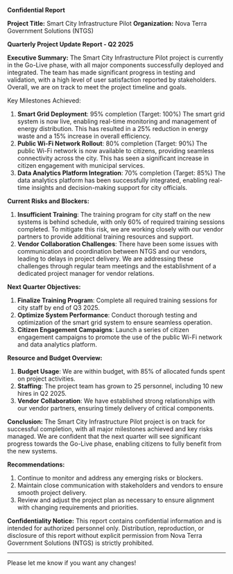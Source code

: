 **Confidential Report**

**Project Title:** Smart City Infrastructure Pilot
**Organization:** Nova Terra Government Solutions (NTGS)

**Quarterly Project Update Report - Q2 2025**

**Executive Summary:**
The Smart City Infrastructure Pilot project is currently in the Go-Live phase, with all major components successfully deployed and integrated. The team has made significant progress in testing and validation, with a high level of user satisfaction reported by stakeholders. Overall, we are on track to meet the project timeline and goals.

Key Milestones Achieved:

1. **Smart Grid Deployment**: 95% completion (Target: 100%)
The smart grid system is now live, enabling real-time monitoring and management of energy distribution. This has resulted in a 25% reduction in energy waste and a 15% increase in overall efficiency.
2. **Public Wi-Fi Network Rollout**: 80% completion (Target: 90%)
The public Wi-Fi network is now available to citizens, providing seamless connectivity across the city. This has seen a significant increase in citizen engagement with municipal services.
3. **Data Analytics Platform Integration**: 70% completion (Target: 85%)
The data analytics platform has been successfully integrated, enabling real-time insights and decision-making support for city officials.

**Current Risks and Blockers:**

1. **Insufficient Training**: The training program for city staff on the new systems is behind schedule, with only 60% of required training sessions completed.
To mitigate this risk, we are working closely with our vendor partners to provide additional training resources and support.
2. **Vendor Collaboration Challenges**: There have been some issues with communication and coordination between NTGS and our vendors, leading to delays in project delivery.
We are addressing these challenges through regular team meetings and the establishment of a dedicated project manager for vendor relations.

**Next Quarter Objectives:**

1. **Finalize Training Program**: Complete all required training sessions for city staff by end of Q3 2025.
2. **Optimize System Performance**: Conduct thorough testing and optimization of the smart grid system to ensure seamless operation.
3. **Citizen Engagement Campaigns**: Launch a series of citizen engagement campaigns to promote the use of the public Wi-Fi network and data analytics platform.

**Resource and Budget Overview:**

1. **Budget Usage**: We are within budget, with 85% of allocated funds spent on project activities.
2. **Staffing**: The project team has grown to 25 personnel, including 10 new hires in Q2 2025.
3. **Vendor Collaboration**: We have established strong relationships with our vendor partners, ensuring timely delivery of critical components.

**Conclusion:**
The Smart City Infrastructure Pilot project is on track for successful completion, with all major milestones achieved and key risks managed. We are confident that the next quarter will see significant progress towards the Go-Live phase, enabling citizens to fully benefit from the new systems.

**Recommendations:**

1. Continue to monitor and address any emerging risks or blockers.
2. Maintain close communication with stakeholders and vendors to ensure smooth project delivery.
3. Review and adjust the project plan as necessary to ensure alignment with changing requirements and priorities.

**Confidentiality Notice:**
This report contains confidential information and is intended for authorized personnel only. Distribution, reproduction, or disclosure of this report without explicit permission from Nova Terra Government Solutions (NTGS) is strictly prohibited.

---

Please let me know if you want any changes!